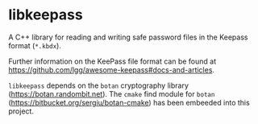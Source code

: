 # libkeepass
A C++ library for reading and writing safe password files in the Keepass format (`*.kbdx`).

Further information on the KeePass file format can be found at https://github.com/lgg/awesome-keepass#docs-and-articles.

`libkeepass` depends on the `botan` cryptography library (https://botan.randombit.net). The `cmake` find module for `botan` (https://bitbucket.org/sergiu/botan-cmake) has been embeeded into this project.

